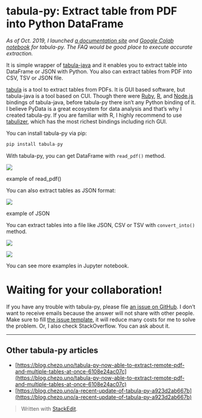 tabula-py: Extract table from PDF into Python DataFrame
===

_As of Oct. 2019, I launched_ [_a documentation site_](https://tabula-py.readthedocs.io/en/latest/) _and_ [_Google Colab notebook_](https://colab.research.google.com/github/chezou/tabula-py/blob/master/examples/tabula_example.ipynb) _for tabula-py. The FAQ would be good place to execute accurate extraction._


It is simple wrapper of  [tabula-java](https://github.com/tabulapdf/tabula-java)  and it enables you to extract table into DataFrame or JSON with Python. You also can extract tables from PDF into CSV, TSV or JSON file.

[tabula](http://tabula.technology/)  is a tool to extract tables from PDFs. It is GUI based software, but tabula-java is a tool based on CUI. Though there were  [Ruby](http://github.com/tabulapdf/tabula-extractor),  [R](https://github.com/leeper/tabulizer), and  [Node.js](https://github.com/ezodude/tabula-js)  bindings of tabula-java, before tabula-py there isn’t any Python binding of it. I believe PyData is a great ecosystem for data analysis and that’s why I created tabula-py. If you are familiar with R, I highly recommend to use  [tabulizer](https://github.com/leeper/tabulizer), which has the most richest bindings including rich GUI.

You can install tabula-py via pip:
```py
pip install tabula-py
```
With tabula-py, you can get DataFrame with  `read_pdf()`  method.


![](https://miro.medium.com/max/1356/1*w0uPTg2qfvBbmHYEYxqjYw.png)

example of read_pdf()

You can also extract tables as JSON format:

![](https://miro.medium.com/max/1656/1*wtSMgtCmBgy15PdP6Lq_jQ.png)

example of JSON

You can extract tables into a file like JSON, CSV or TSV with  `convert_into()`  method.

![](https://miro.medium.com/max/1884/1*tLQ2aqjM_zD_Ls6qNY6E0g.png)


![](https://miro.medium.com/max/2108/1*ir9O2abAz1emEUdVqiwT0Q.png)

You can see more examples in Jupyter notebook.





# Waiting for your collaboration!

If you have any trouble with tabula-py, please file  [an issue on GitHub](https://github.com/chezou/tabula-py/issues). I don’t want to receive emails because the answer will not share with other people. Make sure to fill [the issue template](https://github.com/chezou/tabula-py/blob/master/.github/ISSUE_TEMPLATE.md), it will reduce many costs for me to solve the problem. Or, I also check StackOverflow. You can ask about it.

----------

## Other tabula-py articles

-   [https://blog.chezo.uno/tabula-py-now-able-to-extract-remote-pdf-and-multiple-tables-at-once-6108e24ac07c](https://blog.chezo.uno/tabula-py-now-able-to-extract-remote-pdf-and-multiple-tables-at-once-6108e24ac07c)
-   [https://blog.chezo.uno/a-recent-update-of-tabula-py-a923d2ab667b](https://blog.chezo.uno/a-recent-update-of-tabula-py-a923d2ab667b)

> Written with [StackEdit](https://stackedit.io/).
<!--stackedit_data:
eyJoaXN0b3J5IjpbLTIxMTU0ODE1NzFdfQ==
-->